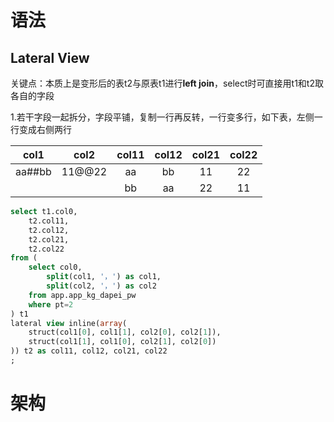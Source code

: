 

# 语法

## Lateral View

关键点：本质上是变形后的表t2与原表t1进行**left join**，select时可直接用t1和t2取各自的字段

1.若干字段一起拆分，字段平铺，复制一行再反转，一行变多行，如下表，左侧一行变成右侧两行

| col1 | col2 | col11 | col12 | col21 | col22 |
| :-: | :-: | :-: | :-: | :-: | :-: |
| aa##bb | 11@@22 | aa | bb | 11 | 22 |
| | | bb | aa | 22 | 11 |

```sql
select t1.col0,
	t2.col11,
	t2.col12,
	t2.col21,
	t2.col22
from (
	select col0,
		split(col1, '，') as col1,
		split(col2, '，') as col2
	from app.app_kg_dapei_pw
	where pt=2
) t1
lateral view inline(array(
	struct(col1[0], col1[1], col2[0], col2[1]),
	struct(col1[1], col1[0], col2[1], col2[0])
)) t2 as col11, col12, col21, col22
;
```

# 架构

